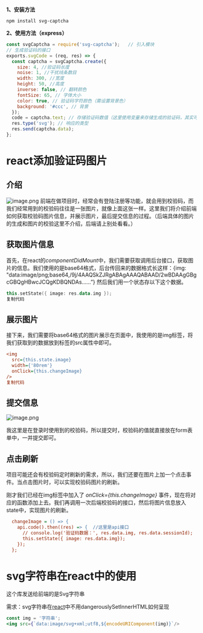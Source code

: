 **1、安装方法**

```
npm install svg-captcha

```

**2、使用方法（express）**

```js
const svgCaptcha = require('svg-captcha');   // 引入模块
// 生成验证码的接口
exports.svgCode = (req, res) => {
  const captcha = svgCaptcha.create({
    size: 4, //验证码长度
    noise: 1, //干扰线条数目
    width: 300, //宽度
    height: 50, //高度
    inverse: false, // 翻转颜色
    fontSize: 65, // 字体大小
    color: true, // 验证码字符颜色（需设置背景色）
    background: '#ccc', // 背景
  });
  code = captcha.text; // 存储验证码数值（这里使用变量来存储生成的验证码，其实可以使用session来进行存储）
  res.type('svg'); // 响应的类型
  res.send(captcha.data);
};

```

# react添加验证码图片

## 介绍

![image.png](https://p1-juejin.byteimg.com/tos-cn-i-k3u1fbpfcp/a64fcda086184f6d8fd54892cc6222f2~tplv-k3u1fbpfcp-zoom-in-crop-mark:4536:0:0:0.awebp?) 前端在做项目时，经常会有登陆注册等功能，就会用到校验码，而我们经常用到的校验码往往是一张图片，就像上面这张一样。这里我们将介绍前端如何获取校验码图片信息，并展示图片，最后提交信息的过程。（后端具体的图片的生成和图片的校验这里不介绍，后端请上别处看看。）

## 获取图片信息

首先，在react的*componentDidMount*中，我们需要获取调用后台接口，获取图片的信息。我们使用的是base64格式，后台传回来的数据格式长这样：{img: "data:image/png;base64,/9j/4AAQSkZJRgABAgAAAQABAAD/2wBDAAgGBgcGBQgHBwcJCQgKDBQNDAs……”} 然后我们用一个状态存以下这个数据。

```kotlin
this.setState({ image: res.data.img });
复制代码
```

## 展示图片

接下来，我们需要将base64格式的图片展示在页面中，我使用的是img标签，将我们获取到的数据放到标签的src属性中即可。

```ini
<img
  src={this.state.image}
  width={'80rem'}
  onClick={this.changeImage}
/>
复制代码
```

## 提交信息

![image.png](https://p3-juejin.byteimg.com/tos-cn-i-k3u1fbpfcp/cbc9c91f36774a70993c3ef193d55df8~tplv-k3u1fbpfcp-zoom-in-crop-mark:4536:0:0:0.awebp?)

我这里是在登录时使用到的校验码，所以提交时，校验码的值就直接放在form表单中，一并提交即可。

## 点击刷新

项目可能还会有校验码定时刷新的需求，所以，我们还要在图片上加一个点击事件。当点击图片时，可以实现校验码图片的刷新。

刚才我们已经在img标签中加入了 *onClick={this.changeImage}* 事件，现在将对应的函数添加上去。我们再调用一次后端校验码的接口，然后将图片信息放入state中，实现图片的刷新。

```ini
  changeImage = () => {
    api.code().then((res) => {  //这里是api接口
      // console.log('验证码数据：', res.data.img, res.data.sessionId);
      this.setState({ image: res.data.img});
    });
  };
```

# svg字符串在react中的使用

这个库发送给前端的是Svg字符串

需求：svg字符串在[react](https://so.csdn.net/so/search?q=react&spm=1001.2101.3001.7020)中不用dangerouslySetInnerHTML如何呈现

```jsx
const img = '字符串';
<img src={`data:image/svg+xml;utf8,${encodeURIComponent(img)}`/>

```

